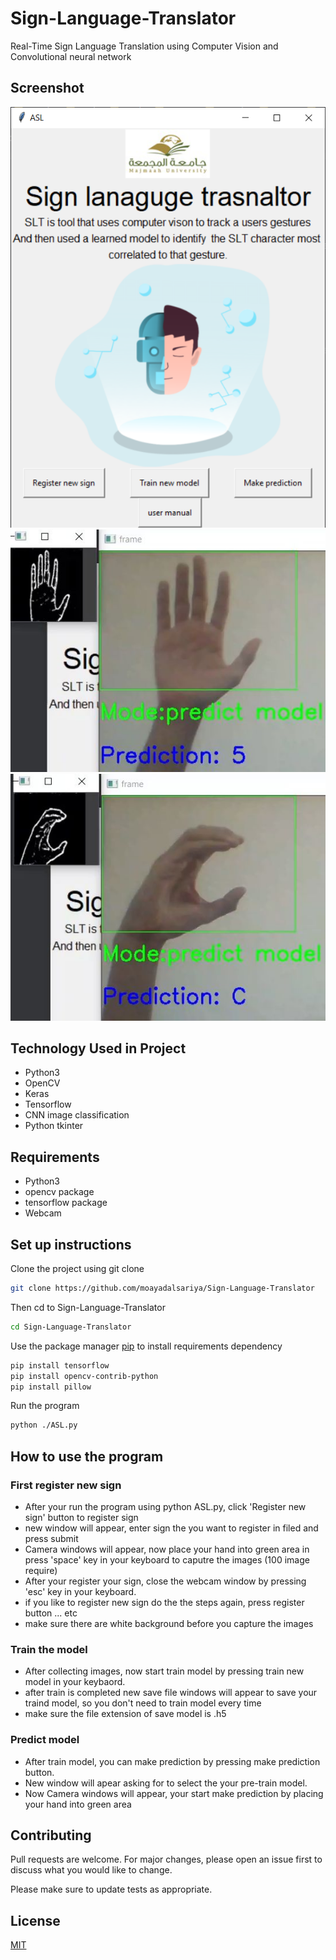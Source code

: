 # Sign-Language-Translator
Real-Time Sign Language Translation using Computer Vision and Convolutional neural network

## Screenshot
![](./images/screenshot.png)
![](./images/screenshot1.jpg)
![](./images/screenshot2.jpg)

## Technology Used in Project 

* Python3
* OpenCV
* Keras
* Tensorflow
* CNN image classification 
* Python tkinter

## Requirements
* Python3
* opencv package
* tensorflow package
* Webcam


## Set up instructions

Clone the project using git clone

```bash
git clone https://github.com/moayadalsariya/Sign-Language-Translator
```
Then cd to Sign-Language-Translator

```bash
cd Sign-Language-Translator
```
Use the package manager [pip](https://pip.pypa.io/en/stable/) to install requirements dependency

```bash
pip install tensorflow
pip install opencv-contrib-python
pip install pillow
```
Run the program

```bash
python ./ASL.py
```


## How to use the program

### First register new sign

* After your run the program using python ASL.py, click 'Register new sign' button to register sign
* new window will appear, enter sign the you want to register in filed and press submit
* Camera windows will appear, now place your hand into green area in press 'space' key in your keyboard to caputre the images (100 image require)
* After your register your sign, close the webcam window by pressing 'esc' key in your keyboard.
* if you like to register new sign do the the steps again, press register button ... etc
* make sure there are white background before you capture the images

### Train the model
* After collecting images, now start train model by pressing train new model in your keybaord.
* after train is completed new save file windows will appear to save your traind model, so you don't need to train model every time
* make sure the file extension of save model is .h5 

### Predict model
* After train model, you can make prediction by pressing make prediction button.
* New window will apear asking for to select the your pre-train model.
* Now Camera windows will appear, your start make prediction by placing your hand into green area

## Contributing
Pull requests are welcome. For major changes, please open an issue first to discuss what you would like to change.

Please make sure to update tests as appropriate.

## License
[MIT](https://choosealicense.com/licenses/mit/)
